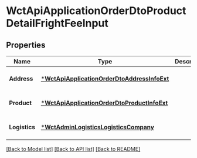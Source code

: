 # WctApiApplicationOrderDtoProductDetailFrightFeeInput

## Properties
Name | Type | Description | Notes
------------ | ------------- | ------------- | -------------
**Address** | [***WctApiApplicationOrderDtoAddressInfoExt**](WCT.Api.Application.Order.Dto.AddressInfoExt.md) |  | [optional] [default to null]
**Product** | [***WctApiApplicationOrderDtoProductInfoExt**](WCT.Api.Application.Order.Dto.ProductInfoExt.md) |  | [optional] [default to null]
**Logistics** | [***WctAdminLogisticsLogisticsCompany**](WCT.Admin.Logistics.LogisticsCompany.md) |  | [optional] [default to null]

[[Back to Model list]](../README.md#documentation-for-models) [[Back to API list]](../README.md#documentation-for-api-endpoints) [[Back to README]](../README.md)

